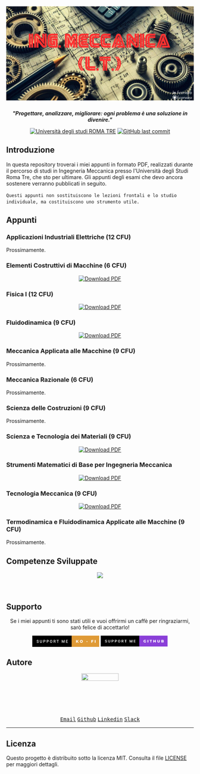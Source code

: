 <h1 align="center"><a href="https://github.com/f-corvaro/ING-MECCANICA-LT">
	<img src="https://github.com/f-corvaro/ING-MECCANICA-LT/blob/main/.extra/ing.png" alt="ING-MECCANICA-LT">
  </a></h1>
  
<p align="center">
	<b><i>"Progettare, analizzare, migliorare: ogni problema è una soluzione in divenire."</i></b><br>
</p>
<p align="center" style="text-decoration: none;">
    <a href="https://www.uniroma3.it/"><img alt="Università degli studi ROMA TRE" src="https://img.shields.io/badge/Università degli studi-ROMA TRE-darkblue" /></a>
    <a href="https://github.com/f-corvaro/ING-MECCANICA-LT"><img alt="GitHub last commit" src="https://img.shields.io/github/last-commit/f-corvaro/ING-MECCANICA-LT?color=white" /></a>
</p>

## Introduzione

In questa repository troverai i miei appunti in formato PDF, realizzati durante il percorso di studi in Ingegneria Meccanica presso l'Università degli Studi Roma Tre, che sto per ultimare. Gli appunti degli esami che devo ancora sostenere verranno pubblicati in seguito.

`Questi appunti non sostituiscono le lezioni frontali e lo studio individuale, ma costituiscono uno strumento utile.`

## Appunti

### Applicazioni Industriali Elettriche (12 CFU)

Prossimamente.

### Elementi Costruttivi di Macchine (6 CFU)

<p align="center">
  <a href="https://github.com/f-corvaro/ING-MECCANICA-LT/blob/main/appunti/ELEMENTI_COSTRUTTIVI_DELLE_MACCHINE.pdf?raw=true" download>
    <img src="https://img.shields.io/badge/Download-PDF-black?style=for-the-badge&logo=adobeacrobatreader" alt="Download PDF">
  </a>
</p>

### Fisica I (12 CFU)

<p align="center">
  <a href="?raw=true" download>
    <img src="https://img.shields.io/badge/Download-PDF-black?style=for-the-badge&logo=adobeacrobatreader" alt="Download PDF">
  </a>
</p> 

### Fluidodinamica (9 CFU)

<p align="center">
  <a href="https://github.com/f-corvaro/ING-MECCANICA-LT/blob/main/appunti/FLUIDODINAMICA.pdf?raw=true" download>
    <img src="https://img.shields.io/badge/Download-PDF-black?style=for-the-badge&logo=adobeacrobatreader" alt="Download PDF">
  </a>
</p> 

### Meccanica Applicata alle Macchine (9 CFU)

Prossimamente.

### Meccanica Razionale (6 CFU)

Prossimamente.

### Scienza delle Costruzioni (9 CFU)

Prossimamente.

### Scienza e Tecnologia dei Materiali (9 CFU)

<p align="center">
  <a href="?raw=true" download>
    <img src="https://img.shields.io/badge/Download-PDF-black?style=for-the-badge&logo=adobeacrobatreader" alt="Download PDF">
  </a>
</p> 

### Strumenti Matematici di Base per Ingegneria Meccanica

<p align="center">
  <a href="https://github.com/f-corvaro/ING-MECCANICA-LT/blob/main/appunti/Specchietto_Analisi.pdf?raw=true" download>
    <img src="https://img.shields.io/badge/Download-PDF-black?style=for-the-badge&logo=adobeacrobatreader" alt="Download PDF">
  </a>
</p>


### Tecnologia Meccanica (9 CFU)

<p align="center">
  <a href="?raw=true" download>
    <img src="https://img.shields.io/badge/Download-PDF-black?style=for-the-badge&logo=adobeacrobatreader" alt="Download PDF">
  </a>
</p> 

### Termodinamica e Fluidodinamica Applicate alle Macchine (9 CFU)

Prossimamente.

## Competenze Sviluppate

<p align="center">
  <a href="https://skillicons.dev">
    <img src="https://skillicons.dev/icons?i=latex" />
  </a>
</p><br>

## Supporto

<p align="center">
Se i miei appunti ti sono stati utili e vuoi offrirmi un caffè per ringraziarmi, sarò felice di accettarlo!</p>

<p align="center">
<a href="https://ko-fi.com/fcorvaro"><img width="180" img align="center" src="https://github.com/f-corvaro/42.common_core/blob/main/.extra/support-me-ko-fi.svg"><alt=""></a>
<a href="https://github.com/sponsors/f-corvaro"><img width="180" img align="center" src="https://github.com/f-corvaro/42.common_core/blob/main/.extra/support-me-github.svg"><alt=""></a>

<br>

## Autore

<p align="center"><a href="https://profile.intra.42.fr/users/fcorvaro"><img style="height:auto;" src="https://avatars.githubusercontent.com/u/102758065?v=4" width="100" height="100"alt=""></a>
<p align="center">
<a href="mailto:fcorvaro@student.42roma.it"><kbd>Email</kbd><alt=""></a>
<a href="https://github.com/f-corvaro"><kbd>Github</kbd><alt=""></a>
<a href="https://www.linkedin.com/in/f-corvaro/"><kbd>Linkedin</kbd><alt=""></a>
<a href="https://42born2code.slack.com/team/U050L8XAFLK"><kbd>Slack</kbd><alt=""></a>

<hr/>

## Licenza

Questo progetto è distribuito sotto la licenza MIT. Consulta il file [LICENSE](https://github.com/f-corvaro/ING-MECCANICA-LT/blob/main/LICENSE) per maggiori dettagli.
